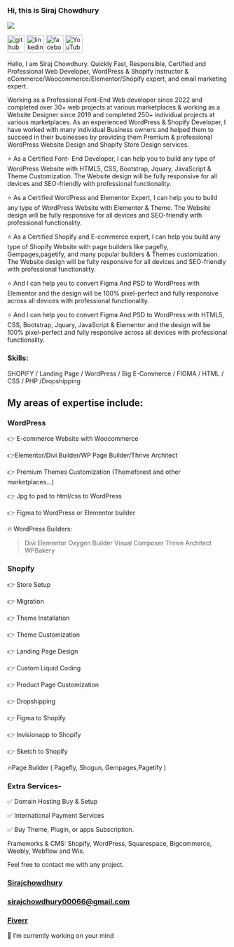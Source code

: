 ### Hi, this is Siraj Chowdhury 

![](https://media.licdn.com/dms/image/v2/D5616AQH0TJrxAaA27Q/profile-displaybackgroundimage-shrink_350_1400/profile-displaybackgroundimage-shrink_350_1400/0/1724673255947?e=1730332800&v=beta&t=sUQiiOPL6kcwMpzsbsmS9wofXjFLvhoQnqZtEZZpTGM)
 

[<img src='https://www.iconsdb.com/icons/preview/yellow/instagram-xxl.png' alt='github' height='40' >](https://www.instagram.com/sirajchowdhury01/)  [<img src='https://www.iconsdb.com/icons/preview/pink/linkedin-3-xxl.png' alt='linkedin' height='40'>](https://www.linkedin.com/in/sirajchowdhury01/)  [<img src='https://www.iconsdb.com/icons/preview/blue/facebook-3-xxl.png' alt='facebook' height='40'>](https://www.facebook.com/sirajchowdhury01)  [<img src='https://www.iconsdb.com/icons/preview/red/youtube-xxl.png' alt='YouTube' height='40'>](https://www.youtube.com/channel/siraj_chowdhury)  



Hello, I am Siraj Chowdhury. Quickly Fast, Responsible, Certified and Professional Web Developer, WordPress & Shopify Instructor & eCommerce/Woocommerce/Elementor/Shopify expert, and email marketing expert.

Working as a Professional Font-End Web developer since 2022 and completed over 30+ web projects at various marketplaces & working as a Website Designer since 2019 and completed 250+ individual projects at various marketplaces. As an experienced WordPress & Shopify Developer, I have worked with many individual Business owners and helped them to succeed in their businesses by providing them Premium & professional WordPress Website Design and Shopify Store Design services.

⭐ As a Certified Font- End Developer, I can help you to build any type of WordPress Website with HTML5, CSS, Bootstrap, Jquary, JavaScript & Theme Customization. The Website design will be fully responsive for all devices and SEO-friendly with professional functionality.

⭐ As a Certified WordPress and Elementor Expert, I can help you to build any type of WordPress Website with Elementor & Theme. The Website design will be fully responsive for all devices and SEO-friendly with professional functionality.

⭐ As a Certified Shopify and E-commerce expert, I can help you build any type of Shopify Website with page builders like pagefly, Gempages,pagetify, and many popular builders & Themes customization. The Website design will be fully responsive for all devices and SEO-friendly with professional functionality.

⭐ And I can help you to convert Figma And PSD to WordPress with Elementor and the design will be 100% pixel-perfect and fully responsive across all devices with professional functionality.

⭐ And I can help you to convert Figma And PSD to WordPress with HTML5, CSS, Bootstrap, Jquary, JavaScript & Elementor and the design will be 100% pixel-perfect and fully responsive across all devices with professional functionality.

### Skills:  
SHOPIFY / Landing Page / WordPress / Big E-Commerce / FIGMA / HTML / CSS / PHP /Dropshipping 

## My areas of expertise include: 
### WordPress
 👉 E-commerce Website with Woocommerce
 
 👉Elementor/Divi Builder/WP Page Builder/Thrive Architect
 
 👉 Premium Themes Customization (Themeforest and other marketplaces...)
 
 👉 Jpg to psd to html/css to WordPress
 
 👉 Figma to WordPress or Elementor builder 
 
 🔥 WordPress Builders:
 
 > Divi
 > Elementor
 > Oxygen Builder
 > Visual Composer
 > Thrive Architect
 > WPBakery


### Shopify
 👉 Store Setup 
 
 👉 Migration
 
 👉 Theme Installation  
 
 👉 Theme Customization
 
 👉 Landing Page Design 
 
 👉 Custom Liquid Coding
 
 👉 Product Page Customization
 
 👉 Dropshipping
 
 👉 Figma to Shopify
 
 👉 Invisionapp to Shopify 
 
 👉 Sketch to Shopify
 
 🔥Page Builder ( Pagefly, Shogun, Gempages,Pagetify )
 
 
### Extra Services- 

✅ Domain Hosting Buy & Setup

✅ International Payment Services

✅ Buy Theme, Plugin, or apps Subscription.


Frameworks & CMS: Shopify, WordPress, Squarespace, Bigcommerce, Weebly, Webflow and Wix. 

Feel free to contact me with any project.
### [Sirajchowdhury](https://Sirajchowdhury.com)
### sirajchowdhury00066@gmail.com
### [Fiverr](https://www.fiverr.com/siraj_chowdhury?up_rollout=true)


<!--
**SirajChowdhuryofficial/SirajChowdhuryofficial** is a ✨ _special_ ✨ repository because its `README.md` (this file) appears on your GitHub profile.

Here are some ideas to get you started:

- 🔭 I’m currently working on ...
- 🌱 I’m currently learning ...
- 👯 I’m looking to collaborate on ...
- 🤔 I’m looking for help with ...
- 💬 Ask me about ...
- 📫 How to reach me: ...
- 😄 Pronouns: ...
- ⚡ Fun fact: ...
-->
 

🔭 I’m currently working on your mind

 


<!-- [![trophy](https://github-profile-trophy.vercel.app/?username=SirajChowdhuryofficial)](https://github.com/ryo-ma/github-profile-trophy) -->
